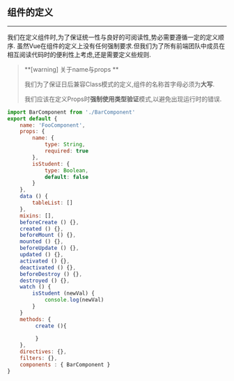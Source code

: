 ## 组件的定义
---
我们在定义组件时,为了保证统一性与良好的可阅读性,势必需要遵循一定的定义顺序. 虽然Vue在组件的定义上没有任何强制要求.但我们为了所有前端团队中成员在相互阅读代码时的便利性上考虑,还是需要定义些规则.

> **[warning] 关于name与props **
>
> 我们为了保证日后兼容Class模式的定义,组件的名称首字母必须为**大写**.
>
> 我们应该在定义Props时**强制使用类型验证**模式,以避免出现运行时的错误.

```js
import BarComponent from './BarComponent'
export default {
    name: 'FooComponent',
    props: {
        name: {
            type: String,
            required: true
        },
        isStudent: {
            type: Boolean,
            default: false
        }
    },
    data () {
        tableList: []
    },
    mixins: [],
    beforeCreate () {},
    created () {},
    beforeMount () {},
    mounted () {},
    beforeUpdate () {},
    updated () {},
    activated () {},
    deactivated () {},
    beforeDestroy () {},
    destroyed () {},
    watch () {
        isStudent (newVal) {
            console.log(newVal)
        }
    }
    methods: {
         create (){
             
         }   
    },
    directives: {},
    filters: {},
    components : { BarComponent }
}
```